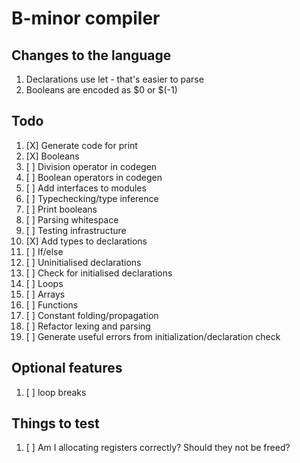 # B-minor compiler

## Changes to the language
1. Declarations use let - that's easier to parse
2. Booleans are encoded as $0 or $(-1)

## Todo
1. [X] Generate code for print
2. [X] Booleans
3. [ ] Division operator in codegen
4. [ ] Boolean operators in codegen
5. [ ] Add interfaces to modules
6. [ ] Typechecking/type inference
7. [ ] Print booleans
8. [ ] Parsing whitespace
9. [ ] Testing infrastructure
10. [X] Add types to declarations
11. [ ] If/else
12. [ ] Uninitialised declarations
13. [ ] Check for initialised declarations
14. [ ] Loops
15. [ ] Arrays
16. [ ] Functions
17. [ ] Constant folding/propagation
18. [ ] Refactor lexing and parsing
19. [ ] Generate useful errors from initialization/declaration check

## Optional features
1. [ ] loop breaks

## Things to test
1. [ ] Am I allocating registers correctly? Should they not be freed?
